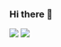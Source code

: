 ### Hi there 👋

![](https://github.com/jdluu/github-stats/blob/master/generated/overview.svg)
![](https://github.com/jdluu/github-stats/blob/master/generated/languages.svg)

<!--
**jdluu/jdluu** is a ✨ _special_ ✨ repository because its `README.md` (this file) appears on your GitHub profile.

Here are some ideas to get you started:

- 🔭 I’m currently working on ...
- 🌱 I’m currently learning ...
- 👯 I’m looking to collaborate on ...
- 🤔 I’m looking for help with ...
- 💬 Ask me about ...
- 📫 How to reach me: ...
- 😄 Pronouns: ...
- ⚡ Fun fact: ...
-->
